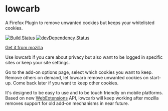 # lowcarb

A Firefox Plugin to remove unwanted cookies but keeps your whitelisted cookies. 

[![Build Status](https://travis-ci.org/simomat/lowcarb.svg?branch=master)](https://travis-ci.org/simomat/lowcarb) [![devDependency Status](https://david-dm.org/simomat/firefox-addon-skeleton/dev-status.svg)](https://david-dm.org/simomat/firefox-addon-skeleton?type=dev)

[Get it from mozilla](https://addons.mozilla.org/en-US/firefox/addon/lowcarb/)

Use lowcarb if you care about privacy but also want to be logged in specific sites or keep your site settings.

Go to the add-on options page, select which cookies you want to keep. Remove others on demand, let lowcarb remove unwanted cookies on start-up. Come back later if you want to keep other cookies.

It's designed to be easy to use and to be touch friendly on mobile platforms.
Based on new [WebExtensions](https://developer.mozilla.org/en-US/Add-ons/WebExtensions) API, lowcarb will keep working after mozilla removes support for old add-on mechanisms in near future.

